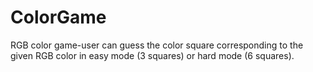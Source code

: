 # ColorGame
RGB color game-user can guess the color square corresponding to the given RGB color in easy mode (3 squares) or hard mode (6 squares).
